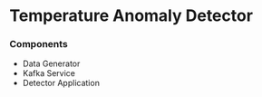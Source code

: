 # Temperature Anomaly Detector


### Components
- Data Generator
- Kafka Service
- Detector Application

